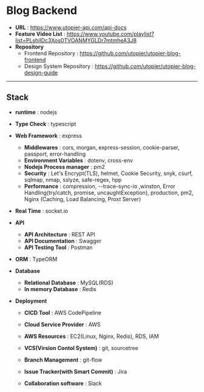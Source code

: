 # Blog Backend

- **URL** : https://www.utopier-api.com/api-docs
- **Feature Video List** : https://www.youtube.com/playlist?list=PLshiIDc3Xos0TVOANMYGLDr7mtmheA3J8
- **Repository**
  - Frontend Repository : https://github.com/utopier/utopier-blog-frontend
  - Design System Repository : https://github.com/utopier/utopier-blog-design-guide

---

## Stack

- **runtime** : nodejs
- **Type Check** : typescript
- **Web Framework** : express
  - **Middlewares** : cors, morgan, express-session, cookie-parser, passport, error-handling
  - **Environment Variables** : dotenv, cross-env
  - **Nodejs Process manager** : pm2
  - **Security** : Let's Encrypt(TLS), helmet, Cookie Security, snyk, csurf, sqlmap, nmap, sslyze, safe-regex, hpp
  - **Performance** : compression, --trace-sync-io ,winston, Error Handling(try/catch, promise, uncaughtException), production, pm2, Nginx (Caching, Load Balancing, Proxt Server)
- **Real Time** : socket.io
- **API**
  - **API Architecture** : REST API
  - **API Documentation** : Swagger
  - **API Testing Tool** : Postman
- **ORM** : TypeORM
- **Database**

  - **Relational Database** : MySQL(RDS)
  - **In memory Database** : Redis

- **Deployment**

  - **CICD Tool** : AWS CodePipeline
  - **Cloud Service Provider** : AWS
  - **AWS Resources** : EC2(Linux, Nginx, Redis), RDS, IAM

  - **VCS(Virsion Contol System)** : git, sourcetree
  - **Branch Management** : git-flow
  - **Issue Tracker(with Smart Commit)** : Jira
  - **Collaboration software** : Slack
